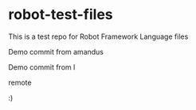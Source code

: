 # robot-test-files

This is a test repo for Robot Framework Language files

Demo commit from amandus


Demo commit from l

remote

:)